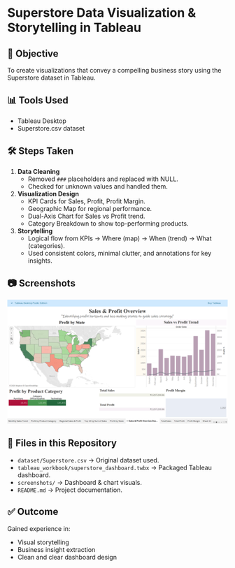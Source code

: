 
# Superstore Data Visualization & Storytelling in Tableau

## 📌 Objective
To create visualizations that convey a compelling business story using the Superstore dataset in Tableau.

## 📊 Tools Used
- Tableau Desktop
- Superstore.csv dataset

## 🛠 Steps Taken
1. **Data Cleaning**
   - Removed `###` placeholders and replaced with NULL.
   - Checked for unknown values and handled them.
2. **Visualization Design**
   - KPI Cards for Sales, Profit, Profit Margin.
   - Geographic Map for regional performance.
   - Dual-Axis Chart for Sales vs Profit trend.
   - Category Breakdown to show top-performing products.
3. **Storytelling**
   - Logical flow from KPIs → Where (map) → When (trend) → What (categories).
   - Used consistent colors, minimal clutter, and annotations for key insights.

## 📷 Screenshots
![Dashboard Full](screenshots/Dashboard_full.png)

## 📂 Files in this Repository
- `dataset/Superstore.csv` → Original dataset used.
- `tableau_workbook/superstore_dashboard.twbx` → Packaged Tableau dashboard.
- `screenshots/` → Dashboard & chart visuals.
- `README.md` → Project documentation.

## ✅ Outcome
Gained experience in:
- Visual storytelling
- Business insight extraction
- Clean and clear dashboard design
